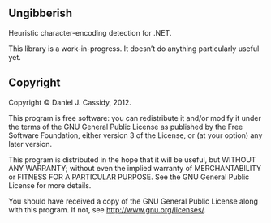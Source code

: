 Ungibberish
-----------

Heuristic character-encoding detection for .NET.

This library is a work-in-progress. It doesn’t do anything particularly
useful yet.


Copyright
---------

Copyright © Daniel J. Cassidy, 2012.

This program is free software: you can redistribute it and/or modify it under
the terms of the GNU General Public License as published by the Free Software
Foundation, either version 3 of the License, or (at your option) any later
version.

This program is distributed in the hope that it will be useful, but WITHOUT
ANY WARRANTY; without even the implied warranty of MERCHANTABILITY or FITNESS
FOR A PARTICULAR PURPOSE.  See the GNU General Public License for more
details.

You should have received a copy of the GNU General Public License along with
this program.  If not, see <http://www.gnu.org/licenses/>.
